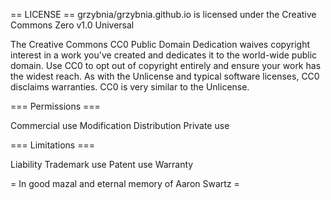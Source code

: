 == LICENSE ==
grzybnia/grzybnia.github.io is licensed under the
Creative Commons Zero v1.0 Universal

The Creative Commons CC0 Public Domain Dedication waives copyright interest in a work you've created and dedicates it to the world-wide public domain. Use CC0 to opt out of copyright entirely and ensure your work has the widest reach. As with the Unlicense and typical software licenses, CC0 disclaims warranties. CC0 is very similar to the Unlicense.



=== Permissions ===

Commercial use
Modification
Distribution
Private use



=== Limitations ===

Liability
Trademark use
Patent use
Warranty

= In good mazal and eternal memory of Aaron Swartz =
